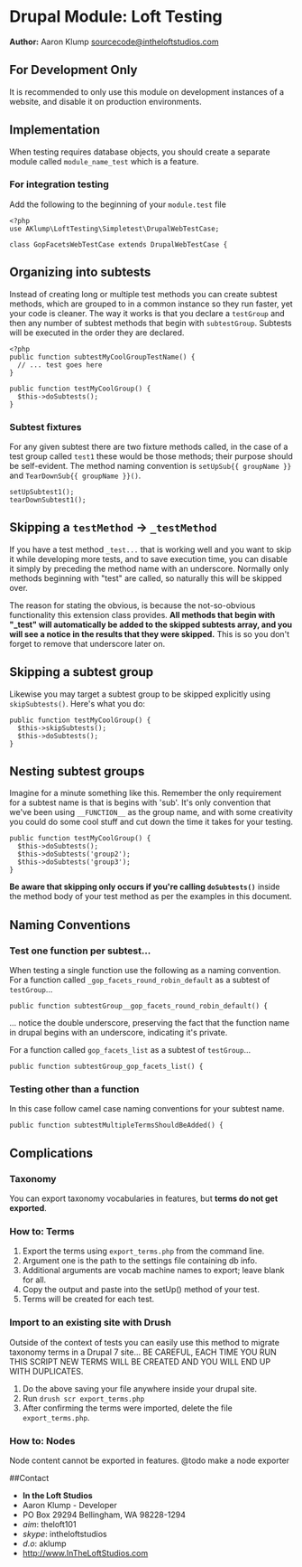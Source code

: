 # Drupal Module: Loft Testing
**Author:** Aaron Klump  <sourcecode@intheloftstudios.com>

## For Development Only
It is recommended to only use this module on development instances of a website, and disable it on production environments.

## Implementation

When testing requires database objects, you should create a separate module called `module_name_test` which is a feature.


### For integration testing
Add the following to the beginning of your `module.test` file

    <?php
    use AKlump\LoftTesting\Simpletest\DrupalWebTestCase;

    class GopFacetsWebTestCase extends DrupalWebTestCase {


## Organizing into subtests
Instead of creating long or multiple test methods you can create subtest methods, which are grouped to in a common instance so they run faster, yet your code is cleaner.  The way it works is that you declare a `testGroup` and then any number of subtest methods that begin with `subtestGroup`. Subtests will be executed in the order they are declared.

    <?php
    public function subtestMyCoolGroupTestName() {
      // ... test goes here
    }

    public function testMyCoolGroup() {
      $this->doSubtests();
    }

### Subtest fixtures
For any given subtest there are two fixture methods called, in the case of a test group called `test1` these would be those methods; their purpose should be self-evident.  The method naming convention is `setUpSub{{ groupName }}` and `TearDownSub{{ groupName }}()`.

    setUpSubtest1();
    tearDownSubtest1();

## Skipping a `testMethod` -> `_testMethod`
If you have a test method `_test...` that is working well and you want to skip it while developing more tests, and to save execution time, you can disable it simply by preceding the method name with an underscore.  Normally only methods beginning with "test" are called, so naturally this will be skipped over.

The reason for stating the obvious, is because the not-so-obvious functionality this extension class provides.  **All methods that begin with "_test" will automatically be added to the skipped subtests array, and you will see a notice in the results that they were skipped.**  This is so you don't forget to remove that underscore later on.

## Skipping a subtest group
Likewise you may target a subtest group to be skipped explicitly using `skipSubtests()`. Here's what you do:

    public function testMyCoolGroup() {
      $this->skipSubtests();
      $this->doSubtests();
    }

## Nesting subtest groups
Imagine for a minute something like this.  Remember the only requirement for a subtest name is that is begins with 'sub'.  It's only convention that we've been using `__FUNCTION__` as the group name, and with some creativity you could do some cool stuff and cut down the time it takes for your testing.

    public function testMyCoolGroup() {
      $this->doSubtests();
      $this->doSubtests('group2');
      $this->doSubtests('group3');
    }


**Be aware that skipping only occurs if you're calling `doSubtests()`** inside the method body of your test method as per the examples in this document.

## Naming Conventions
### Test one function per subtest...
When testing a single function use the following as a naming convention.  For a function called `_gop_facets_round_robin_default` as a subtest of `testGroup`...

    public function subtestGroup__gop_facets_round_robin_default() {
    
... notice the double underscore, preserving the fact that the function name in drupal begins with an underscore, indicating it's private.

For a function called `gop_facets_list` as a subtest of `testGroup`...

    public function subtestGroup_gop_facets_list() {
    
### Testing other than a function
In this case follow camel case naming conventions for your subtest name.

    public function subtestMultipleTermsShouldBeAdded() {

    
## Complications
### Taxonomy
You can export taxonomy vocabularies in features, but **terms do not get exported**.

### How to: Terms
1. Export the terms using `export_terms.php` from the command line.
1. Argument one is the path to the settings file containing db info.
2. Additional arguments are vocab machine names to export; leave blank for all.
1. Copy the output and paste into the setUp() method of your test.
1. Terms will be created for each test.

### Import to an existing site with Drush 
Outside of the context of tests you can easily use this method to migrate taxonomy terms in a Drupal 7 site...  BE CAREFUL, EACH TIME YOU RUN THIS SCRIPT NEW TERMS WILL BE CREATED AND YOU WILL END UP WITH DUPLICATES.

1. Do the above saving your file anywhere inside your drupal site.
2. Run `drush scr export_terms.php`
3. After confirming the terms were imported, delete the file `export_terms.php`.

### How to: Nodes
Node content cannot be exported in features.
@todo make a node exporter


##Contact
* **In the Loft Studios**
* Aaron Klump - Developer
* PO Box 29294 Bellingham, WA 98228-1294
* _aim_: theloft101
* _skype_: intheloftstudios
* _d.o_: aklump
* <http://www.InTheLoftStudios.com>